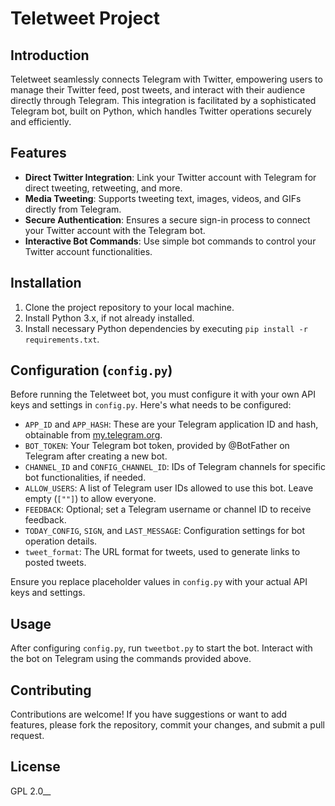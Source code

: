 # Teletweet Project

## Introduction
Teletweet seamlessly connects Telegram with Twitter, empowering users to manage their Twitter feed, post tweets, and interact with their audience directly through Telegram. This integration is facilitated by a sophisticated Telegram bot, built on Python, which handles Twitter operations securely and efficiently.

## Features
- **Direct Twitter Integration**: Link your Twitter account with Telegram for direct tweeting, retweeting, and more.
- **Media Tweeting**: Supports tweeting text, images, videos, and GIFs directly from Telegram.
- **Secure Authentication**: Ensures a secure sign-in process to connect your Twitter account with the Telegram bot.
- **Interactive Bot Commands**: Use simple bot commands to control your Twitter account functionalities.

## Installation
1. Clone the project repository to your local machine.
2. Install Python 3.x, if not already installed.
3. Install necessary Python dependencies by executing `pip install -r requirements.txt`.

## Configuration (`config.py`)
Before running the Teletweet bot, you must configure it with your own API keys and settings in `config.py`. Here's what needs to be configured:

- `APP_ID` and `APP_HASH`: These are your Telegram application ID and hash, obtainable from [my.telegram.org](https://my.telegram.org).
- `BOT_TOKEN`: Your Telegram bot token, provided by @BotFather on Telegram after creating a new bot.
- `CHANNEL_ID` and `CONFIG_CHANNEL_ID`: IDs of Telegram channels for specific bot functionalities, if needed.
- `ALLOW_USERS`: A list of Telegram user IDs allowed to use this bot. Leave empty (`[""]`) to allow everyone.
- `FEEDBACK`: Optional; set a Telegram username or channel ID to receive feedback.
- `TODAY_CONFIG`, `SIGN`, and `LAST_MESSAGE`: Configuration settings for bot operation details.
- `tweet_format`: The URL format for tweets, used to generate links to posted tweets.

Ensure you replace placeholder values in `config.py` with your actual API keys and settings.

## Usage
After configuring `config.py`, run `tweetbot.py` to start the bot. Interact with the bot on Telegram using the commands provided above.

## Contributing
Contributions are welcome! If you have suggestions or want to add features, please fork the repository, commit your changes, and submit a pull request.

## License
GPL 2.0__
